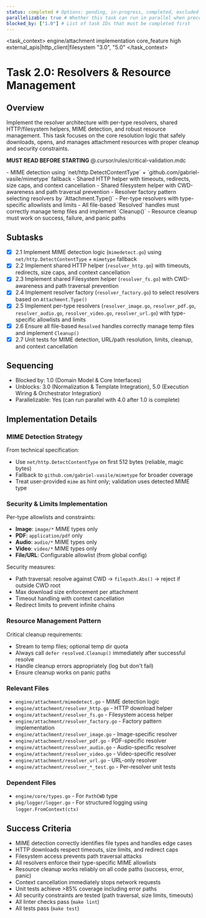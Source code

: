 ```yaml
---
status: completed # Options: pending, in-progress, completed, excluded
parallelizable: true # Whether this task can run in parallel when preconditions are met
blocked_by: ["1.0"] # List of task IDs that must be completed first
---
```


<task_context>
<domain>engine/attachment</domain>
<type>implementation</type>
<scope>core_feature</scope>
<complexity>high</complexity>
<dependencies>external_apis|http_client|filesystem</dependencies>
<unblocks>"3.0", "5.0"</unblocks>
</task_context>

# Task 2.0: Resolvers & Resource Management

## Overview

Implement the resolver architecture with per-type resolvers, shared HTTP/filesystem helpers, MIME detection, and robust resource management. This task focuses on the core resolution logic that safely downloads, opens, and manages attachment resources with proper cleanup and security constraints.

<import>**MUST READ BEFORE STARTING** @.cursor/rules/critical-validation.mdc</import>

<requirements>
- MIME detection using `net/http.DetectContentType` + `github.com/gabriel-vasile/mimetype` fallback
- Shared HTTP helper with timeouts, redirects, size caps, and context cancellation
- Shared filesystem helper with CWD-awareness and path traversal prevention
- Resolver factory pattern selecting resolvers by `Attachment.Type()`
- Per-type resolvers with type-specific allowlists and limits
- All file-based `Resolved` handles must correctly manage temp files and implement `Cleanup()`
- Resource cleanup must work on success, failure, and panic paths
</requirements>

## Subtasks

- [x] 2.1 Implement MIME detection logic (`mimedetect.go`) using `net/http.DetectContentType` + `mimetype` fallback
- [x] 2.2 Implement shared HTTP helper (`resolver_http.go`) with timeouts, redirects, size caps, and context cancellation
- [x] 2.3 Implement shared Filesystem helper (`resolver_fs.go`) with CWD-awareness and path traversal prevention
- [x] 2.4 Implement resolver factory (`resolver_factory.go`) to select resolvers based on `Attachment.Type()`
- [x] 2.5 Implement per-type resolvers (`resolver_image.go`, `resolver_pdf.go`, `resolver_audio.go`, `resolver_video.go`, `resolver_url.go`) with type-specific allowlists and limits
- [x] 2.6 Ensure all file-based `Resolved` handles correctly manage temp files and implement `Cleanup()`
- [x] 2.7 Unit tests for MIME detection, URL/path resolution, limits, cleanup, and context cancellation

## Sequencing

- Blocked by: 1.0 (Domain Model & Core Interfaces)
- Unblocks: 3.0 (Normalization & Template Integration), 5.0 (Execution Wiring & Orchestrator Integration)
- Parallelizable: Yes (can run parallel with 4.0 after 1.0 is complete)

## Implementation Details

### MIME Detection Strategy

From technical specification:

- Use `net/http.DetectContentType` on first 512 bytes (reliable, magic bytes)
- Fallback to `github.com/gabriel-vasile/mimetype` for broader coverage
- Treat user-provided `mime` as hint only; validation uses detected MIME type

### Security & Limits Implementation

Per-type allowlists and constraints:

- **Image**: `image/*` MIME types only
- **PDF**: `application/pdf` only
- **Audio**: `audio/*` MIME types only
- **Video**: `video/*` MIME types only
- **File/URL**: Configurable allowlist (from global config)

Security measures:

- Path traversal: resolve against CWD → `filepath.Abs()` → reject if outside CWD root
- Max download size enforcement per attachment
- Timeout handling with context cancellation
- Redirect limits to prevent infinite chains

### Resource Management Pattern

Critical cleanup requirements:

- Stream to temp files; optional temp dir quota
- Always call `defer resolved.Cleanup()` immediately after successful resolve
- Handle cleanup errors appropriately (log but don't fail)
- Ensure cleanup works on panic paths

### Relevant Files

- `engine/attachment/mimedetect.go` - MIME detection logic
- `engine/attachment/resolver_http.go` - HTTP download helper
- `engine/attachment/resolver_fs.go` - Filesystem access helper
- `engine/attachment/resolver_factory.go` - Factory pattern implementation
- `engine/attachment/resolver_image.go` - Image-specific resolver
- `engine/attachment/resolver_pdf.go` - PDF-specific resolver
- `engine/attachment/resolver_audio.go` - Audio-specific resolver
- `engine/attachment/resolver_video.go` - Video-specific resolver
- `engine/attachment/resolver_url.go` - URL-only resolver
- `engine/attachment/resolver_*_test.go` - Per-resolver unit tests

### Dependent Files

- `engine/core/types.go` - For `PathCWD` type
- `pkg/logger/logger.go` - For structured logging using `logger.FromContext(ctx)`

## Success Criteria

- MIME detection correctly identifies file types and handles edge cases
- HTTP downloads respect timeouts, size limits, and redirect caps
- Filesystem access prevents path traversal attacks
- All resolvers enforce their type-specific MIME allowlists
- Resource cleanup works reliably on all code paths (success, error, panic)
- Context cancellation immediately stops network requests
- Unit tests achieve >85% coverage including error paths
- All security constraints are tested (path traversal, size limits, timeouts)
- All linter checks pass (`make lint`)
- All tests pass (`make test`)
